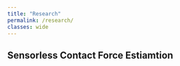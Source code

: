 ```yaml
---
title: "Research"
permalink: /research/
classes: wide
---
```


## Sensorless Contact Force Estiamtion
